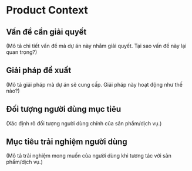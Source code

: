 # Product Context

## Vấn đề cần giải quyết

(Mô tả chi tiết vấn đề mà dự án này nhằm giải quyết. Tại sao vấn đề này lại quan trọng?)

## Giải pháp đề xuất

(Mô tả giải pháp mà dự án sẽ cung cấp. Giải pháp này hoạt động như thế nào?)

## Đối tượng người dùng mục tiêu

(Xác định rõ đối tượng người dùng chính của sản phẩm/dịch vụ.)

## Mục tiêu trải nghiệm người dùng

(Mô tả trải nghiệm mong muốn của người dùng khi tương tác với sản phẩm/dịch vụ.)
